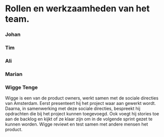 # Rollen en werkzaamheden van het team.

### Johan

### Tim

### Ali

### Marian

### Wigge Tenge
Wigge is een van de product owners, werkt samen met de sociale directies van Amsterdam. Eerst presenteert hij het project waar aan gewerkt wordt. Daarna, in samenwerking met deze sociale directies, bespreekt hij opdrachten die bij het project kunnen toegevoegd. Ook voegt hij stories toe aan de backlog en kijkt of ze klaar zijn om in de volgende sprint gezet te kunnen worden. Wigge reviewt en test samen met andere mensen het product.
